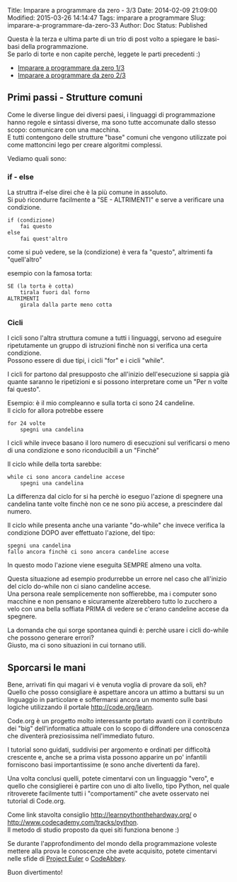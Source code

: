 Title: Imparare a programmare da zero - 3/3
Date: 2014-02-09 21:09:00
Modified: 2015-03-26 14:14:47
Tags: imparare a programmare
Slug: imparare-a-programmare-da-zero-33
Author: Doc
Status: Published

Questa è la terza e ultima parte di un trio di post volto a spiegare le
basi-basi della programmazione.  
Se parlo di torte e non capite perchè, leggete le parti precedenti :)  

* [Imparare a programmare da zero
1/3]({filename}2014-02-09_imparare_a_programmare_da_zero_13.md)
* [Imparare a programmare da zero
2/3]({filename}2014-02-09_imparare_a_programmare_da_zero_23.md)

Primi passi - Strutture comuni
------------------------------

Come le diverse lingue dei diversi paesi, i linguaggi di programmazione
hanno regole e sintassi diverse, ma sono tutte accomunate dallo stesso
scopo: comunicare con una macchina.  
E tutti contengono delle strutture "base" comuni che vengono utilizzate
poi come mattoncini lego per creare algoritmi complessi.

Vediamo quali sono:

### if - else

La struttra if-else direi che è la più comune in assoluto.  
Si può ricondurre facilmente a "SE - ALTRIMENTI" e serve a verificare
una condizione.

    if (condizione)
        fai questo
    else
        fai quest'altro

come si può vedere, se la (condizione) è vera fa "questo", altrimenti fa
"quell'altro"

esempio con la famosa torta:

    SE (la torta è cotta)
        tirala fuori dal forno
    ALTRIMENTI
        girala dalla parte meno cotta

### Cicli

I cicli sono l'altra struttura comune a tutti i linguaggi, servono ad
eseguire ripetutamente un gruppo di istruzioni finchè non si verifica
una certa condizione.  
Possono essere di due tipi, i cicli "for" e i cicli "while".

I cicli for partono dal presupposto che all'inizio dell'esecuzione si
sappia già quante saranno le ripetizioni e si possono interpretare come
un "Per n volte fai questo".

Esempio: è il mio compleanno e sulla torta ci sono 24 candeline.  
Il ciclo for allora potrebbe essere

    for 24 volte
        spegni una candelina

I cicli while invece basano il loro numero di esecuzioni sul verificarsi
o meno di una condizione e sono riconducibili a un "Finchè"

Il ciclo while della torta sarebbe:

    while ci sono ancora candeline accese
        spegni una candelina

La differenza dal ciclo for si ha perchè io eseguo l'azione di spegnere
una candelina tante volte finchè non ce ne sono più accese, a
prescindere dal numero.

Il ciclo while presenta anche una variante "do-while" che invece
verifica la condizione DOPO aver effettuato l'azione, del tipo:

    spegni una candelina
    fallo ancora finchè ci sono ancora candeline accese

In questo modo l'azione viene eseguita SEMPRE almeno una volta.

Questa situazione ad esempio produrrebbe un errore nel caso che
all'inizio del ciclo do-while non ci siano candeline accese.  
Una persona reale semplicemente non soffierebbe, ma i computer sono
macchine e non pensano e sicuramente alzerebbero tutto lo zucchero a
velo con una bella soffiata PRIMA di vedere se c'erano candeline accese
da spegnere.

La domanda che qui sorge spontanea quindi è: perchè usare i cicli
do-while che possono generare errori?  
Giusto, ma ci sono situazioni in cui tornano utili.

Sporcarsi le mani
-----------------

Bene, arrivati fin qui magari vi è venuta voglia di provare da soli,
eh?  
Quello che posso consigliare è aspettare ancora un attimo a buttarsi su
un linguaggio in particolare e soffermarsi ancora un momento sulle basi
logiche utilizzando il portale <http://code.org/learn>.

Code.org è un progetto molto interessante portato avanti con il
contributo dei "big" dell'informatica attuale con lo scopo di diffondere
una conoscenza che diventerà preziosissima nell'immediato futuro.

I tutorial sono guidati, suddivisi per argomento e ordinati per
difficoltà crescente e, anche se a prima vista possono apparire un po'
infantili forniscono basi importantissime (e sono anche divertenti da
fare).

Una volta conclusi quelli, potete cimentarvi con un linguaggio "vero", e
quello che consiglierei è partire con uno di alto livello, tipo Python,
nel quale ritroverete facilmente tutti i "comportamenti" che avete
osservato nei tutorial di Code.org.

Come link stavolta consiglio <http://learnpythonthehardway.org/> o
<http://www.codecademy.com/tracks/python>.  
Il metodo di studio proposto da quei siti funziona benone :)

Se durante l'approfondimento del mondo della programmazione voleste
mettere alla prova le conoscenze che avete acquisito, potete cimentarvi
nelle sfide di [Project Euler](http://projecteuler.net/problems) o
[CodeAbbey](http://codeabbey.com/).

Buon divertimento!
